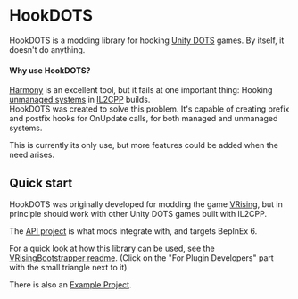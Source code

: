 # HookDOTS

HookDOTS is a modding library for hooking [Unity DOTS](https://unity.com/dots) games. By itself, it doesn't do anything.

#### Why use HookDOTS?

[Harmony](https://github.com/BepInEx/HarmonyX) is an excellent tool, but it fails at one important thing: Hooking [unmanaged systems](https://docs.unity3d.com/Packages/com.unity.entities@1.3/api/Unity.Entities.ISystem.html) in [IL2CPP](https://docs.unity3d.com/6000.1/Documentation/Manual/scripting-backends-il2cpp.html) builds.\
HookDOTS was created to solve this problem. It's capable of creating prefix and postfix hooks for OnUpdate calls, for both managed and unmanaged systems.

This is currently its only use, but more features could be added when the need arises.

## Quick start

HookDOTS was originally developed for modding the game [VRising](https://playvrising.com/), but in principle should work with other Unity DOTS games built with IL2CPP.

The [API project](https://github.com/cheesasaurus/HookDOTS/tree/main/BepInExPlugins/API) is what mods integrate with, and targets BepInEx 6.

For a quick look at how this library can be used, see the [VRisingBootstrapper readme](https://github.com/cheesasaurus/HookDOTS/blob/main/BepInExPlugins/VRisingBootstrapper/README.md). (Click on the "For Plugin Developers" part with the small triangle next to it)

There is also an [Example Project](https://github.com/cheesasaurus/HookDOTS/tree/main/BepInExPlugins/ExamplePlugin).
